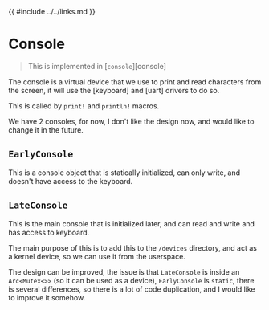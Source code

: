 {{ #include ../../links.md }}

# Console

> This is implemented in [`console`][console]

The console is a virtual device that we use to print and read characters from the screen, it will use the [keyboard] and [uart] drivers to do so.

This is called by `print!` and `println!` macros.

We have 2 consoles, for now, I don't like the design now, and would like to change it in the future.

## `EarlyConsole`
This is a console object that is statically initialized, can only write, and doesn't have access to the keyboard.

## `LateConsole`
This is the main console that is initialized later, and can read and write and has access to keyboard.

The main purpose of this is to add this to the `/devices` directory, and act as a kernel device, so we can use it from the userspace.

The design can be improved, the issue is that `LateConsole` is inside an `Arc<Mutex<>>`
(so it can be used as a device), `EarlyConsole` is `static`,
there is several differences, so there is a lot of code duplication, and I would like to improve it somehow.

